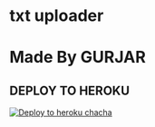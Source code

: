 # txt uploader

# Made By GURJAR


## DEPLOY TO HEROKU


[![Deploy to heroku chacha](https://www.herokucdn.com/deploy/button.svg)](https://dashboard.heroku.com/new?template=https://github.com/AARABHSINGH/Txt_Uploader/tree/main)
